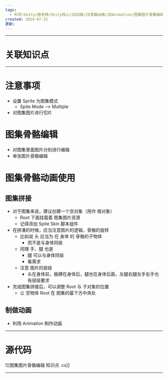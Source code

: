 ```yaml
---
tags:
  - 科学/Unity/唐老狮/Unity核心/2D动画/2D骨骼动画/2DAnimation/图集图片骨骼编辑
created: 2024-07-25
更新:
---
```


---
# 关联知识点



---
# 注意事项

- 设置 Sprite 为图集模式
	- Spite Mode ——> Multiple
- 对图集图片进行切片
# 图集骨骼编辑

- 对图集里面图片分别进行编辑
- 单张图片骨骼编辑
# 图集骨骼动画使用
## 图集拼接

- 对于图集来说，建议创建一个空对象（用作 根对象）
	- Root 下面挂载着 图集图片资源
	- 记得添加 Spite Skin  脚本组件
- 在拼凑的时候，应当注意图片的逻辑，骨骼的旋转
	- 比如说 头 应当为 在 身体 的 骨骼的子物体
		- 而不是与身体同级
	- 同理 手、腿 也是
		- 腿 可以与身体同级
		- 看需求
	- 注意 图片的层级
		- 头在身体前，胳膊在身体后，腿也在身体后面，左腿右腿左手右手也有层级要求
- 完成图集拼接后，可以调整 Root 与 子对象的位置
	- 让 空物体 Root 在 图集的最下方中央处
## 制做动画

- 利用 Animation 制作动画

---
# 源代码

![[图集图片骨骼编辑 知识点 .cs]]

---
